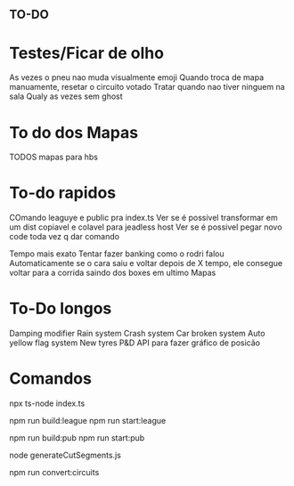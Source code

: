 ## TO-DO

# Testes/Ficar de olho

As vezes o pneu nao muda visualmente emoji
Quando troca de mapa manuamente, resetar o circuito votado
Tratar quando nao tiver ninguem na sala
Qualy as vezes sem ghost

# To do dos Mapas

TODOS mapas para hbs

# To-do rapidos

COmando leaguye e public pra index.ts
Ver se é possivel transformar em um dist copiavel e colavel para jeadless host
Ver se é possivel pegar novo code toda vez q dar comando

Tempo mais exato
Tentar fazer banking como o rodri falou
Automaticamente se o cara saiu e voltar depois de X tempo, ele consegue voltar para a corrida saindo dos boxes em ultimo
Mapas

# To-Do longos

Damping modifier
Rain system
Crash system
Car broken system
Auto yellow flag system
New tyres
P&D
API para fazer gráfico de posicão

# Comandos

npx ts-node index.ts

npm run build:league
npm run start:league

npm run build:pub
npm run start:pub

node generateCutSegments.js

npm run convert:circuits

